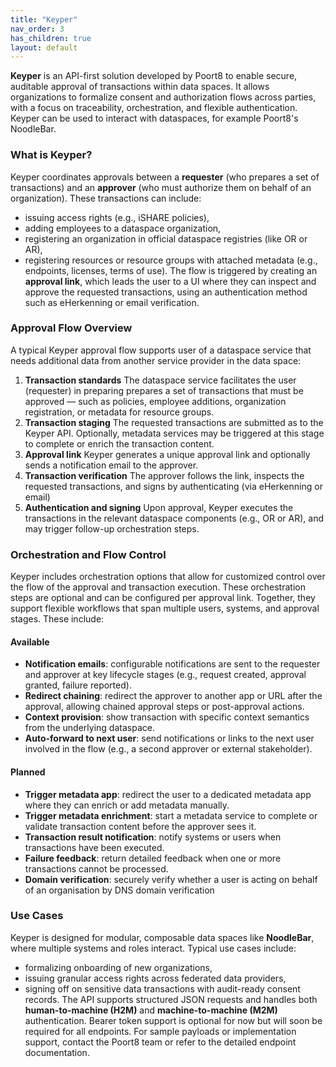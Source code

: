 ```yaml
---
title: "Keyper"
nav_order: 3
has_children: true
layout: default
---
```

**Keyper** is an API-first solution developed by Poort8 to enable secure, auditable approval of transactions within data spaces. It allows organizations to formalize consent and authorization flows across parties, with a focus on traceability, orchestration, and flexible authentication. Keyper can be used to interact with dataspaces, for example Poort8's NoodleBar.
    
  ### What is Keyper?
  Keyper coordinates approvals between a **requester** (who prepares a set of transactions) and an **approver** (who must authorize them on behalf of an organization). These transactions can include:
  - issuing access rights (e.g., iSHARE policies),
  - adding employees to a dataspace organization,
  - registering an organization in official dataspace registries (like OR or AR),
  - registering resources or resource groups with attached metadata (e.g., endpoints, licenses, terms of use).
  The flow is triggered by creating an **approval link**, which leads the user to a UI where they can inspect and approve the requested transactions, using an authentication method such as eHerkenning or email verification.
  
  ### Approval Flow Overview
  A typical Keyper approval flow supports user of a dataspace service that needs additional data from another service provider in the data space:
  
  1. **Transaction standards** The dataspace service facilitates the user (requester) in preparing prepares a set of transactions that must be approved — such as policies, employee additions, organization registration, or metadata for resource groups.
  2. **Transaction staging** The requested transactions are submitted as to the Keyper API. Optionally, metadata services may be triggered at this stage to complete or enrich the transaction content.
  3. **Approval link** Keyper generates a unique approval link and optionally sends a notification email to the approver.
  4. **Transaction verification** The approver follows the link, inspects the requested transactions, and signs by authenticating (via eHerkenning or email)
  5. **Authentication and signing** Upon approval, Keyper executes the transactions in the relevant dataspace components (e.g., OR or AR), and may trigger follow-up orchestration steps.
  ### Orchestration and Flow Control
  Keyper includes orchestration options that allow for customized control over the flow of the approval and transaction execution. These orchestration steps are optional and can be configured per approval link. Together, they support flexible workflows that span multiple users, systems, and approval stages. 
  These include:
  
  #### Available
  - **Notification emails**: configurable notifications are sent to the requester and approver at key lifecycle stages (e.g., request created, approval granted, failure reported).
  - **Redirect chaining**: redirect the approver to another app or URL after the approval, allowing chained approval steps or post-approval actions.
  - **Context provision**: show transaction with specific context semantics from the underlying dataspace.
  - **Auto-forward to next user**: send notifications or links to the next user involved in the flow (e.g., a second approver or external stakeholder).
  
  #### Planned
  - **Trigger metadata app**: redirect the user to a dedicated metadata app where they can enrich or add metadata manually.
  - **Trigger metadata enrichment**: start a metadata service to complete or validate transaction content before the approver sees it.
  - **Transaction result notification**: notify systems or users when transactions have been executed.
  - **Failure feedback**: return detailed feedback when one or more transactions cannot be processed.
  - **Domain verification**: securely verify whether a user is acting on behalf of an organisation by DNS domain verification
  
  ### Use Cases
  Keyper is designed for modular, composable data spaces like **NoodleBar**, where multiple systems and roles interact. Typical use cases include:
  - formalizing onboarding of new organizations,
  - issuing granular access rights across federated data providers,
  - signing off on sensitive data transactions with audit-ready consent records.
  The API supports structured JSON requests and handles both **human-to-machine (H2M)** and **machine-to-machine (M2M)** authentication. Bearer token support is optional for now but will soon be required for all endpoints.
  For sample payloads or implementation support, contact the Poort8 team or refer to the detailed endpoint documentation.
